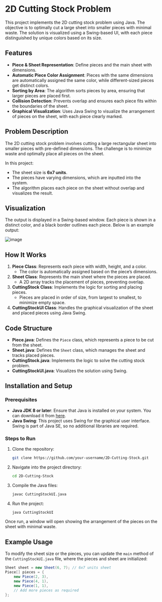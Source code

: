 # 2D Cutting Stock Problem

This project implements the 2D cutting stock problem using Java. The objective is to optimally cut a large sheet into smaller pieces with minimal waste. The solution is visualized using a Swing-based UI, with each piece distinguished by unique colors based on its size.

## Features
- **Piece & Sheet Representation**: Define pieces and the main sheet with dimensions.
- **Automatic Piece Color Assignment**: Pieces with the same dimensions are automatically assigned the same color, while different-sized pieces get distinct colors.
- **Sorting by Area**: The algorithm sorts pieces by area, ensuring that larger pieces are placed first.
- **Collision Detection**: Prevents overlap and ensures each piece fits within the boundaries of the sheet.
- **Graphical Visualization**: Uses Java Swing to visualize the arrangement of pieces on the sheet, with each piece clearly marked.

## Problem Description
The 2D cutting stock problem involves cutting a large rectangular sheet into smaller pieces with pre-defined dimensions. The challenge is to minimize waste and optimally place all pieces on the sheet.

In this project:
- The sheet size is **6x7 units**.
- The pieces have varying dimensions, which are inputted into the system.
- The algorithm places each piece on the sheet without overlap and visualizes the result.

## Visualization
The output is displayed in a Swing-based window. Each piece is shown in a distinct color, and a black border outlines each piece. Below is an example output:

![image](https://github.com/user-attachments/assets/d2a160cd-25a4-4389-8765-7cd296c0a5d4)

## How It Works
1. **Piece Class**: Represents each piece with width, height, and a color.
    - The color is automatically assigned based on the piece’s dimensions.
2. **Sheet Class**: Represents the main sheet where the pieces are placed.
    - A 2D array tracks the placement of pieces, preventing overlap.
3. **CuttingStock Class**: Implements the logic for sorting and placing pieces.
    - Pieces are placed in order of size, from largest to smallest, to minimize empty space.
4. **CuttingStockUI Class**: Handles the graphical visualization of the sheet and placed pieces using Java Swing.

## Code Structure
- **Piece.java**: Defines the `Piece` class, which represents a piece to be cut from the sheet.
- **Sheet.java**: Defines the `Sheet` class, which manages the sheet and tracks placed pieces.
- **CuttingStock.java**: Implements the logic to solve the cutting stock problem.
- **CuttingStockUI.java**: Visualizes the solution using Swing.

## Installation and Setup

### Prerequisites
- **Java JDK 8 or later**: Ensure that Java is installed on your system. You can download it from [here](https://www.oracle.com/java/technologies/javase-jdk8-downloads.html).
- **Java Swing**: This project uses Swing for the graphical user interface. Swing is part of Java SE, so no additional libraries are required.

### Steps to Run

1. Clone the repository:
    ```bash
    git clone https://github.com/your-username/2D-Cutting-Stock.git
    ```
2. Navigate into the project directory:
    ```bash
    cd 2D-Cutting-Stock
    ```
3. Compile the Java files:
    ```bash
    javac CuttingStockUI.java
    ```
4. Run the project:
    ```bash
    java CuttingStockUI
    ```

Once run, a window will open showing the arrangement of the pieces on the sheet with minimal waste.

## Example Usage

To modify the sheet size or the pieces, you can update the `main` method of the `CuttingStockUI.java` file, where the pieces and sheet are initialized:

```java
Sheet sheet = new Sheet(6, 7); // 6x7 units sheet
Piece[] pieces = {
    new Piece(2, 3),
    new Piece(4, 1),
    new Piece(1, 1),
    // Add more pieces as required
};
